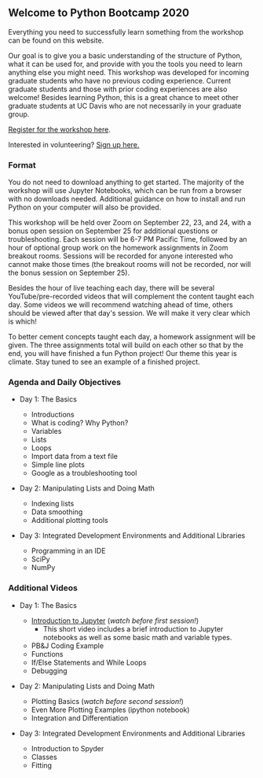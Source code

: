 
## Welcome to Python Bootcamp 2020

Everything you need to successfully learn something from the workshop can be found on this website. 

Our goal is to give you a basic understanding of the structure of Python, what it can be used for, and provide with you the tools you need to learn anything else you might need. This workshop was developed for incoming graduate students who have no previous coding experience. Current graduate students and those with prior coding experiences are also welcome! Besides learning Python, this is a great chance to meet other graduate students at UC Davis who are not necessarily in your graduate group. 

[Register for the workshop here](https://forms.gle/HtNYjE33KV2yXwCJ7).

Interested in volunteering? [Sign up here.](https://forms.gle/SMh2Zae3ja2ipBR78)


### Format
You do not need to download anything to get started. The majority of the workshop will use Jupyter Notebooks, which can be run from a browser with no downloads needed. Additional guidance on how to install and run Python on your computer will also be provided. 

This workshop will be held over Zoom on September 22, 23, and 24, with a bonus open session on September 25 for additional questions or troubleshooting. Each session will be 6-7 PM Pacific Time, followed by an hour of optional group work on the homework assignments in Zoom breakout rooms. Sessions will be recorded for anyone interested who cannot make those times (the breakout rooms will not be recorded, nor will the bonus session on September 25). 

Besides the hour of live teaching each day, there will be several YouTube/pre-recorded videos that will complement the content taught each day. Some videos we will recommend watching ahead of time, others should be viewed after that day's session. We will make it very clear which is which! 

To better cement concepts taught each day, a homework assignment will be given. The three assignments total will build on each other so that by the end, you will have finished a fun Python project! Our theme this year is climate. Stay tuned to see an example of a finished project. 


### Agenda and Daily Objectives

- Day 1: The Basics
  - Introductions
  - What is coding? Why Python?
  - Variables
  - Lists
  - Loops
  - Import data from a text file
  - Simple line plots
  - Google as a troubleshooting tool

- Day 2: Manipulating Lists and Doing Math
  - Indexing lists
  - Data smoothing
  - Additional plotting tools

- Day 3: Integrated Development Environments and Additional Libraries
  - Programming in an IDE
  - SciPy
  - NumPy
  
### Additional Videos  
- Day 1: The Basics
  - [Introduction to Jupyter](https://www.youtube.com/watch?v=p1PKGDz0Y6A&list=PLtb2Lf-cJ_AWhtJE6Rb5oWf02RC2qVU-J&index=2) (_watch before first session!_)
    - This short video includes a brief introduction to Jupyter notebooks as well as some basic math and variable types. 
  - PB&J Coding Example
  - Functions
  - If/Else Statements and While Loops
  - Debugging 

- Day 2: Manipulating Lists and Doing Math
  - Plotting Basics (_watch before second session!_)
  - Even More Plotting Examples (ipython notebook)
  - Integration and Differentiation

- Day 3: Integrated Development Environments and Additional Libraries
  - Introduction to Spyder
  - Classes
  - Fitting



